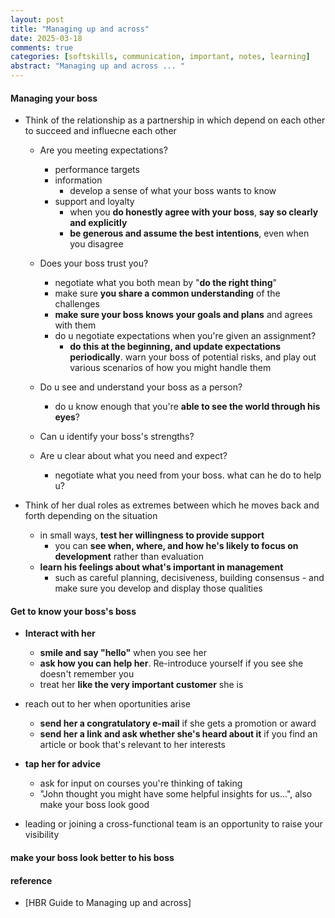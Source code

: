 ```yaml
---
layout: post
title: "Managing up and across"
date: 2025-03-18
comments: true
categories: [softskills, communication, important, notes, learning]
abstract: "Managing up and across ... "
---
```


#### Managing your boss

-   Think of the relationship as a partnership in which depend on each other to succeed and influecne each other

    -   Are you meeting expectations?

        -   performance targets
        -   information
            -   develop a sense of what your boss wants to know
        -   support and loyalty
            -   when you **do honestly agree with your boss**, **say so clearly and explicitly**
            -   **be generous and assume the best intentions**, even when you disagree

    -   Does your boss trust you?

        -   negotiate what you both mean by "**do the right thing**"
        -   make sure **you share a common understanding** of the challenges
        -   **make sure your boss knows your goals and plans** and agrees with them
        -   do u negotiate expectations when you're given an assignment?
            -   **do this at the beginning, and update expectations periodically**.
                warn your boss of potential risks, and play out various scenarios of how you might handle them

    -   Do u see and understand your boss as a person?

        -   do u know enough that you're **able to see the world through his eyes**?

    -   Can u identify your boss's strengths?
    -   Are u clear about what you need and expect?
        -   negotiate what you need from your boss.
            what can he do to help u?

-   Think of her dual roles as extremes between which he moves back and forth depending on the situation
    -   in small ways, **test her willingness to provide support**
        -   you can **see when, where, and how he's likely to focus on development** rather than evaluation
    -   **learn his feelings about what's important in management**
        -   such as careful planning, decisiveness, building consensus - and make sure you develop and display those qualities

#### Get to know your boss's boss

-   **Interact with her**

    -   **smile and say "hello"** when you see her
    -   **ask how you can help her**. Re-introduce yourself if you see she doesn't remember you
    -   treat her **like the very important customer** she is

-   reach out to her when oportunities arise

    -   **send her a congratulatory e-mail** if she gets a promotion or award
    -   **send her a link and ask whether she's heard about it** if you find an article or book that's relevant to her interests

-   **tap her for advice**

    -   ask for input on courses you're thinking of taking
    -   "John thought you might have some helpful insights for us...", also make your boss look good

-   leading or joining a cross-functional team is an opportunity to raise your visibility

#### **make your boss look better to his boss**

#### reference

-   [HBR Guide to Managing up and across]
